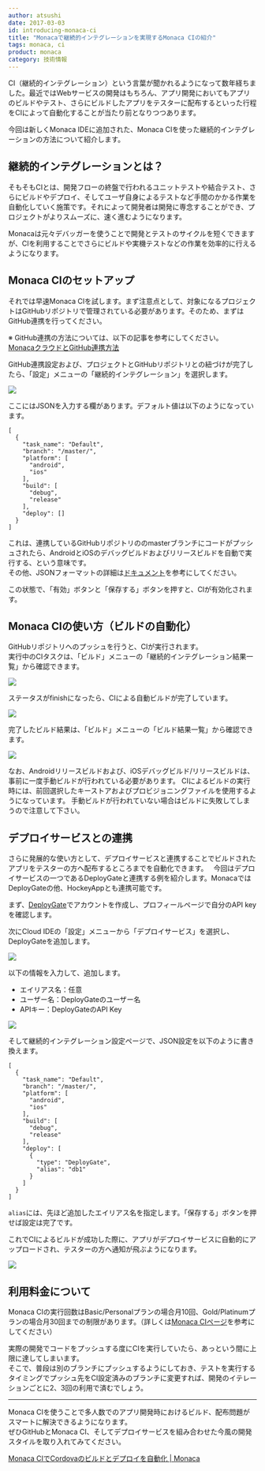 ```yaml
---
author: atsushi
date: 2017-03-03
id: introducing-monaca-ci
title: "Monacaで継続的インテグレーションを実現するMonaca CIの紹介"
tags: monaca, ci
product: monaca
category: 技術情報
---
```


CI（継続的インテグレーション）という言葉が聞かれるようになって数年経ちました。最近ではWebサービスの開発はもちろん、アプリ開発においてもアプリのビルドやテスト、さらにビルドしたアプリをテスターに配布するといった行程をCIによって自動化することが当たり前となりつつあります。

今回は新しくMonaca IDEに追加された、Monaca CIを使った継続的インテグレーションの方法について紹介します。

## 継続的インテグレーションとは？

そもそもCIとは、開発フローの終盤で行われるユニットテストや結合テスト、さらにビルドやデプロイ、そしてユーザ自身によるテストなど手間のかかる作業を自動化していく施策です。それによって開発者は開発に専念することができ、プロジェクトがよりスムーズに、速く進むようになります。

Monacaは元々デバッガーを使うことで開発とテストのサイクルを短くできますが、CIを利用することでさらにビルドや実機テストなどの作業を効率的に行えるようになります。

## Monaca CIのセットアップ

それでは早速Monaca CIを試します。まず注意点として、対象になるプロジェクトはGitHubリポジトリで管理されている必要があります。そのため、まずはGitHub連携を行ってください。

※ GitHub連携の方法については、以下の記事を参考にしてください。  
<a href="http://blog.asial.co.jp/1475" target="_blank">MonacaクラウドとGitHub連携方法</a>

GitHub連携設定および、プロジェクトとGitHubリポジトリとの紐づけが完了したら、「設定」メニューの「継続的インテグレーション」を選択します。

![](/blog/content/images/2017/Jan/monaca-ci-1.png)

ここにはJSONを入力する欄があります。デフォルト値は以下のようになっています。

```
[
  {
    "task_name": "Default",
    "branch": "/master/",
    "platform": [
      "android",
      "ios"
    ],
    "build": [
      "debug",
      "release"
    ],
    "deploy": []
  }
]
```

これは、連携しているGitHubリポジトリののmasterブランチにコードがプッシュされたら、AndroidとiOSのデバッグビルドおよびリリースビルドを自動で実行する、という意味です。  
その他、JSONフォーマットの詳細は<a href="https://docs.monaca.io/ja/manual/monaca_ci/overview/#json-settings-configuration" target="_blank">ドキュメント</a>を参考にしてください。  

この状態で、「有効」ボタンと「保存する」ボタンを押すと、CIが有効化されます。


## Monaca CIの使い方（ビルドの自動化）

GitHubリポジトリへのプッシュを行うと、CIが実行されます。  
実行中のCIタスクは、「ビルド」メニューの「継続的インテグレーション結果一覧」から確認できます。

![](/blog/content/images/2017/Jan/monaca-ci-2.png)

ステータスがfinishになったら、CIによる自動ビルドが完了しています。

![](/blog/content/images/2017/Jan/monaca-ci-3.png)

完了したビルド結果は、「ビルド」メニューの「ビルド結果一覧」から確認できます。

![](/blog/content/images/2017/Jan/monaca-ci-4.png)

<div style"=color:red">
なお、Androidリリースビルドおよび、iOSデバッグビルド/リリースビルドは、事前に一度手動ビルドが行われている必要があります。  
CIによるビルドの実行時には、前回選択したキーストアおよびプロビジョニングファイルを使用するようになっています。  
手動ビルドが行われていない場合はビルドに失敗してしまうので注意して下さい。  
</div>

## デプロイサービスとの連携

さらに発展的な使い方として、デプロイサービスと連携することでビルドされたアプリをテスターの方へ配布するところまでを自動化できます。  
今回はデプロイサービスの一つであるDeployGateと連携する例を紹介します。MonacaではDeployGateの他、HockeyAppとも連携可能です。  

まず、<a href="https://deploygate.com/" target="_blank">DeployGate</a>でアカウントを作成し、プロフィールページで自分のAPI keyを確認します。

次にCloud IDEの「設定」メニューから「デプロイサービス」を選択し、DeployGateを追加します。

![](/blog/content/images/2017/Jan/monaca-ci-5.png)

以下の情報を入力して、追加します。

- エイリアス名：任意
- ユーザー名：DeployGateのユーザー名
- APIキー：DeployGateのAPI Key

![](/blog/content/images/2017/Jan/monaca-ci-6.png)

そして継続的インテグレーション設定ページで、JSON設定を以下のように書き換えます。

```
[
  {
    "task_name": "Default",
    "branch": "/master/",
    "platform": [
      "android",
      "ios"
    ],
    "build": [
      "debug",
      "release"
    ],
    "deploy": [
      {
        "type": "DeployGate",
        "alias": "db1"
      }
    ]
  }
]
```

`alias`には、先ほど追加したエイリアス名を指定します。「保存する」ボタンを押せば設定は完了です。

これでCIによるビルドが成功した際に、アプリがデプロイサービスに自動的にアップロードされ、テスターの方へ通知が飛ぶようになります。

![](/blog/content/images/2017/Jan/monaca-ci-9.png)


## 利用料金について

Monaca CIの実行回数はBasic/Personalプランの場合月10回、Gold/Platinumプランの場合月30回までの制限があります。（詳しくは<a href="https://ja.monaca.io/ci.html" target="_blank">Monaca CIページ</a>を参考にしてください）

実際の開発でコードをプッシュする度にCIを実行していたら、あっという間に上限に達してしまいます。  
そこで、普段は別のブランチにプッシュするようにしておき、テストを実行するタイミングでプッシュ先をCI設定済みのブランチに変更すれば、開発のイテレーションごとに2、3回の利用で済むでしょう。

----

Monaca CIを使うことで多人数でのアプリ開発時におけるビルド、配布問題がスマートに解決できるようになります。  
ぜひGitHubとMonaca CI、そしてデプロイサービスを組み合わせた今風の開発スタイルを取り入れてみてください。

[Monaca CIでCordovaのビルドとデプロイを自動化 | Monaca](https://ja.monaca.io/ci.html)
